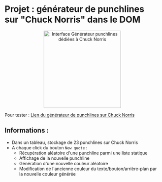 # Projet : générateur de punchlines sur "Chuck Norris" dans le DOM

<p align="center">
    <img src="https://samsara-portfolio.netlify.app/img/portfolio/punchlineschuck.jpg" alt="Interface Générateur punchlines dédiées à Chuck Norris" height="250">
</p>

Pour tester :
[Lien du générateur de punchlines sur Chuck Norris](https://samsara.live/popschool/tp_chuck_norris/index.html)

## Informations :
* Dans un tableau, stockage de 23 punchlines sur Chuck Norris
* A chaque click du bouton `New quote` :
  * Récupération aléatoire d'une punchline parmi une liste statique
  * Affichage de la nouvelle punchline
  * Génération d'une nouvelle couleur aléatoire
  * Modification de l'ancienne couleur du texte/bouton/arrière-plan par la nouvelle couleur générée
